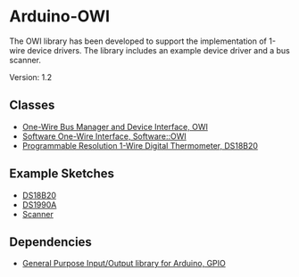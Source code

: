# Arduino-OWI
The OWI library has been developed to support the implementation of
1-wire device drivers. The library includes an example device driver
and a bus scanner.

Version: 1.2

## Classes

* [One-Wire Bus Manager and Device Interface, OWI](./src/OWI.h)
* [Software One-Wire Interface, Software::OWI](./src/Software/OWI.h)
* [Programmable Resolution 1-Wire Digital Thermometer, DS18B20](./src/Driver/DS18B20.h)

## Example Sketches

* [DS18B20](./examples/DS18B20)
* [DS1990A](./examples/DS1990A)
* [Scanner](./examples/Scanner)

## Dependencies

* [General Purpose Input/Output library for Arduino, GPIO](https://github.com/mikaelpatel/Arduino-GPIO)
